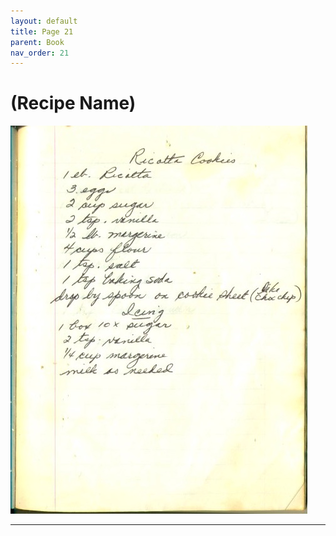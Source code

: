 ```yaml
---
layout: default
title: Page 21
parent: Book
nav_order: 21
---
```


# (Recipe Name)
![Recipe Image](/recipe-images/pages/page-21.jpg)

---

